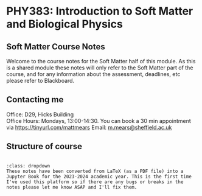 # PHY383: Introduction to Soft Matter and Biological Physics
## Soft Matter Course Notes

Welcome to the course notes for the Soft Matter half of this module. As this is a shared module these notes will only refer to the Soft Matter part of the course, and for any information about the assessment, deadlines, etc please refer to Blackboard.

## Contacting me
Office: D29, Hicks Building  
Office Hours: Mondays, 13:00-14:30. You can book a 30 min appointment via <https://tinyurl.com/mattmears> 
Email: <m.mears@sheffield.ac.uk>

## Structure of course

```{tableofcontents}
```


```{admonition} A note on these notes
:class: dropdown
These notes have been converted from LaTeX (as a PDF file) into a Jupyter Book for the 2023-2024 academic year. This is the first time I've used this platform so if there are any bugs or breaks in the notes please let me know ASAP and I'll fix them.
```